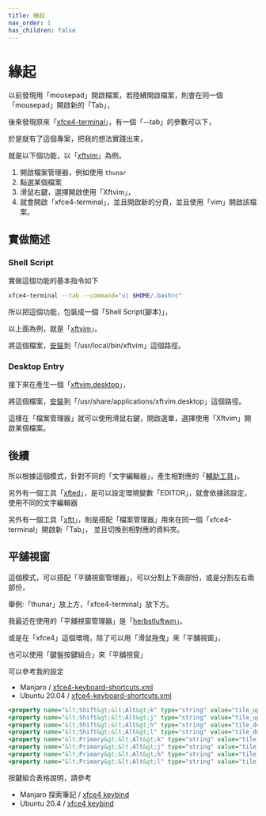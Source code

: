 ```yaml
---
title: 緣起
nav_order: 1
has_children: false
---
```


# 緣起

以前發現用「mousepad」開啟檔案，若陸續開啟檔案，則會在同一個「mousepad」開啟新的「Tab」，

後來發現原來「[xfce4-terminal](https://man.archlinux.org/man/xfce4-terminal.1.en#Window_or_Tab_Separators)」，有一個「--tab」的參數可以下，

於是就有了這個專案，把我的想法實踐出來，

就是以下個功能，以「[xftvim](https://samwhelp.github.io/tool-xfteditor/read/project/xfteditor/xftvim.html)」為例。

1. 開啟檔案管理器，例如使用 `thunar`
2. 點選某個檔案
3. 滑鼠右鍵，選擇開啟使用「Xftvim」，
4. 就會開啟「xfce4-terminal」，並且開啟新的分頁，並且使用「vim」開啟該檔案。

## 實做簡述

### Shell Script

實做這個功能的基本指令如下

``` sh
xfce4-terminal --tab --command="vi $HOME/.bashrc"
```

所以把這個功能，包裝成一個「Shell Script(腳本)」，

以上面為例，就是「[xftvim](https://github.com/samwhelp/tool-xfteditor/blob/gh-pages/_demo/project/xfteditor/prototype/xftvim/xftvim#L83)」。

將這個檔案，[安裝](https://github.com/samwhelp/tool-xfteditor/blob/gh-pages/_demo/project/xfteditor/prototype/xftvim/Makefile#L18)到「/usr/local/bin/xftvim」這個路徑。

### Desktop Entry

接下來在產生一個「[xftvim.desktop](https://github.com/samwhelp/tool-xfteditor/blob/gh-pages/_demo/project/xfteditor/prototype/xftvim/xftvim.desktop)」，

將這個檔案，[安裝](https://github.com/samwhelp/tool-xfteditor/blob/gh-pages/_demo/project/xfteditor/prototype/xftvim/Makefile#L19)到「/usr/share/applications/xftvim.desktop」這個路徑。

這樣在「檔案管理器」就可以使用滑鼠右鍵，開啟選單，選擇使用「Xftvim」開啟某個檔案。


## 後續

所以根據這個模式，針對不同的「文字編輯器」，產生相對應的「[輔助工具](https://samwhelp.github.io/tool-xfteditor/read/project/xfteditor/)」。

另外有一個工具「[xfted](https://samwhelp.github.io/tool-xfteditor/read/project/xfteditor/xfted.html)」，是可以設定環境變數「EDITOR」，就會依據該設定，使用不同的文字編輯器

另外有一個工具「[xftt](https://samwhelp.github.io/tool-xfteditor/read/project/xfteditor/xftt.html)」，則是搭配「檔案管理器」用來在同一個「xfce4-terminal」開啟新「Tab」，
並且切換到相對應的資料夾。


## 平舖視窗

這個模式，可以搭配「平舖視窗管理器」，可以分割上下兩部份，或是分割左右兩部份，

舉例:「thunar」放上方，「xfce4-terminal」放下方。

我最近在使用的「平舖視窗管理器」是「[herbstluftwm](https://samwhelp.github.io/note-about-herbstluftwm/)」。

或是在「xfce4」這個環境，除了可以用「滑鼠拖曳」來「平舖視窗」，

也可以使用「鍵盤按鍵組合」來「平舖視窗」

可以參考我的設定

* Manjaro / [xfce4-keyboard-shortcuts.xml](https://github.com/samwhelp/note-about-manjaro/blob/gh-pages/_demo/adjustment/full/xfce/config/xfce4/xfconf/xfce-perchannel-xml/xfce4-keyboard-shortcuts.xml#L189)
* Ubuntu 20.04 / [xfce4-keyboard-shortcuts.xml](https://github.com/samwhelp/play-ubuntu-20.04-plan/blob/master/prototype/xfce/config/xfce4/xfconf/xfce-perchannel-xml/xfce4-keyboard-shortcuts.xml#L183)

``` xml
<property name="&lt;Shift&gt;&lt;Alt&gt;k" type="string" value="tile_up_left_key"/>
<property name="&lt;Shift&gt;&lt;Alt&gt;j" type="string" value="tile_up_right_key"/>
<property name="&lt;Shift&gt;&lt;Alt&gt;h" type="string" value="tile_down_left_key"/>
<property name="&lt;Shift&gt;&lt;Alt&gt;l" type="string" value="tile_down_right_key"/>
<property name="&lt;Primary&gt;&lt;Alt&gt;k" type="string" value="tile_up_key"/>
<property name="&lt;Primary&gt;&lt;Alt&gt;j" type="string" value="tile_down_key"/>
<property name="&lt;Primary&gt;&lt;Alt&gt;h" type="string" value="tile_left_key"/>
<property name="&lt;Primary&gt;&lt;Alt&gt;l" type="string" value="tile_right_key"/>
```

按鍵組合表格說明，請參考

* Manjaro 探索筆記 / [xfce4 keybind](https://github.com/samwhelp/note-about-manjaro/blob/gh-pages/_demo/adjustment/full/xfce/spec-keybind.md#window-tiling-move--side)
* Ubuntu 20.4 / [xfce4 keybind](https://github.com/samwhelp/play-ubuntu-20.04-plan/blob/master/prototype/xfce/spec-keybind.md#window-tiling-move--side)
